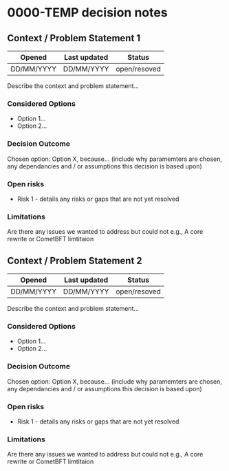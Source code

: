 # 0000-TEMP decision notes

## Context / Problem Statement 1

|   Opened   | Last updated |    Status    |
|:----------:|:------------:|:------------:|
| DD/MM/YYYY |  DD/MM/YYYY  | open/resoved |

Describe the context and problem statement...

### Considered Options

* Option 1...
* Option 2...

### Decision Outcome

Chosen option: Option X, because... (include why paramemters are chosen, any dependancies and / or assumptions this decision is based upon)

### Open risks

* Risk 1 - details any risks or gaps that are not yet resolved

### Limitations

Are there any issues we wanted to address but could not e.g., A core rewrite or CometBFT limtitaion


## Context / Problem Statement 2

|   Opened   | Last updated |    Status    |
|:----------:|:------------:|:------------:|
| DD/MM/YYYY |  DD/MM/YYYY  | open/resoved |

Describe the context and problem statement...

### Considered Options

* Option 1...
* Option 2...

### Decision Outcome

Chosen option: Option X, because... (include why paramemters are chosen, any dependancies and / or assumptions this decision is based upon)

### Open risks

* Risk 1 - details any risks or gaps that are not yet resolved

### Limitations

Are there any issues we wanted to address but could not e.g., A core rewrite or CometBFT limtitaion
